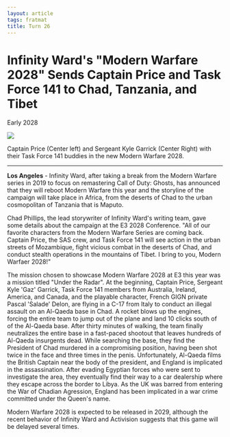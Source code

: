```yaml
---
layout: article
tags: fratmat
title: Turn 26
---
```


# Infinity Ward's "Modern Warfare 2028" Sends Captain Price and Task Force 141 to Chad, Tanzania, and Tibet

Early 2028

<div class="main-image-container">
    <img src = "../../../assets/images/Turn_26_Fratmat_Image_1.JPG" id="container-image">
    <p id="image-caption">Captain Price (Center left) and Sergeant Kyle Garrick (Center Right) with their Task Force 141 buddies in the new Modern Warfare 2028.</p>
</div>

---

**Los Angeles** -  Infinity Ward, after taking a break from the Modern Warfare series in 2019 to focus on remastering Call of Duty: Ghosts, has announced that they will reboot Modern Warfare this year and the storyline of the campaign will take place in Africa, from the deserts of Chad to the urban cosmopolitan of Tanzania that is Maputo.

Chad Phillips, the lead storywriter of Infinity Ward's writing team, gave some details about the campaign at the E3 2028 Conference. "All of our favorite characters from the Modern Warfare Series are coming back. Captain Price, the SAS crew, and Task Force 141 will see action in the urban streets of Mozambique, fight vicious combat in the deserts of Chad, and conduct stealth operations in the mountains of Tibet. I bring to you, Modern Warfaer 2028!"

The mission chosen to showcase Modern Warfare 2028 at E3 this year was a mission titled "Under the Radar". At the beginning, Captain Price, Sergeant Kyle 'Gaz' Garrick, Task Force 141 members from Australia, Ireland, America, and Canada, and the playable character, French GIGN private Pascal 'Salade' Delon, are flying in a C-17 from Italy to conduct an illegal assault on an Al-Qaeda base in Chad. A rocket blows up the engines, forcing the entire team to jump out of the plane and land 10 clicks south of of the Al-Qaeda base. After thirty minutes of walking, the team finally neutralizes the entire base in a fast-paced shootout that leaves hundreds of Al-Qaeda insurgents dead. While searching the base, they find the President of Chad murdered in a compromising position, having been shot twice in the face and three times in the penis. Unfortunately, Al-Qaeda films the British Captain near the body of the president, and England is implicated in the assassination. After evading Egyptian forces who were sent to investigate the area, they eventually find their way to a car dealership where they escape across the border to Libya. As the UK was barred from entering the War of Chadian Agression, England has been implicated in a war crime committed under the Queen's name.

Modern Warfare 2028 is expected to be released in 2029, although the recent behavior of Infinity Ward and Activision suggests that this game will be delayed several times. 


